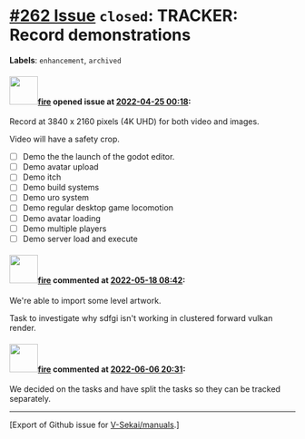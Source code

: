 # [\#262 Issue](https://github.com/V-Sekai/manuals/issues/262) `closed`: TRACKER: Record demonstrations
**Labels**: `enhancement`, `archived`


#### <img src="https://avatars.githubusercontent.com/u/32321?u=c2e06a3d2b49a467aa907e54aa259516440267cc&v=4" width="50">[fire](https://github.com/fire) opened issue at [2022-04-25 00:18](https://github.com/V-Sekai/manuals/issues/262):

Record at 3840 x 2160 pixels (4K UHD) for both video and images.

Video will have a safety crop.

- [ ] Demo the the launch of the godot editor.
- [ ] Demo avatar upload
- [ ] Demo itch
- [ ] Demo build systems
- [ ] Demo uro system
- [ ] Demo regular desktop game locomotion
- [ ] Demo avatar loading
- [ ] Demo multiple players
- [ ] Demo server load and execute

#### <img src="https://avatars.githubusercontent.com/u/32321?u=c2e06a3d2b49a467aa907e54aa259516440267cc&v=4" width="50">[fire](https://github.com/fire) commented at [2022-05-18 08:42](https://github.com/V-Sekai/manuals/issues/262#issuecomment-1129737111):

We're able to import some level artwork.

Task to investigate why sdfgi isn't working in clustered forward vulkan render.

#### <img src="https://avatars.githubusercontent.com/u/32321?u=c2e06a3d2b49a467aa907e54aa259516440267cc&v=4" width="50">[fire](https://github.com/fire) commented at [2022-06-06 20:31](https://github.com/V-Sekai/manuals/issues/262#issuecomment-1147893680):

We decided on the tasks and have split the tasks so they can be tracked separately.


-------------------------------------------------------------------------------



[Export of Github issue for [V-Sekai/manuals](https://github.com/V-Sekai/manuals).]
